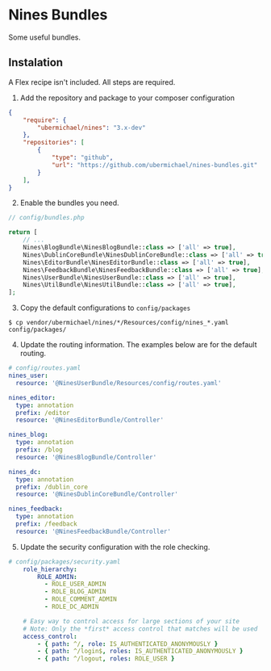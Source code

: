 Nines Bundles
=============

Some useful bundles.

Instalation
-----------

A Flex recipe isn't included. All steps are required. 

1. Add the repository and package to your composer configuration

```json
{
    "require": {
        "ubermichael/nines": "3.x-dev"
    },
    "repositories": [
        {
            "type": "github",
            "url": "https://github.com/ubermichael/nines-bundles.git"
        }
    ],
}
```

2. Enable the bundles you need.

```php
// config/bundles.php

return [
    // ...
    Nines\BlogBundle\NinesBlogBundle::class => ['all' => true],
    Nines\DublinCoreBundle\NinesDublinCoreBundle::class => ['all' => true],
    Nines\EditorBundle\NinesEditorBundle::class => ['all' => true],
    Nines\FeedbackBundle\NinesFeedbackBundle::class => ['all' => true],
    Nines\UserBundle\NinesUserBundle::class => ['all' => true],
    Nines\UtilBundle\NinesUtilBundle::class => ['all' => true],
];
```

3. Copy the default configurations to `config/packages`

```shell
$ cp vendor/ubermichael/nines/*/Resources/config/nines_*.yaml config/packages/
```

4. Update the routing information. The examples below are for the default routing.

```yaml
# config/routes.yaml
nines_user:
  resource: '@NinesUserBundle/Resources/config/routes.yaml'

nines_editor:
  type: annotation
  prefix: /editor
  resource: '@NinesEditorBundle/Controller'

nines_blog:
  type: annotation
  prefix: /blog
  resource: '@NinesBlogBundle/Controller'

nines_dc:
  type: annotation
  prefix: /dublin_core
  resource: '@NinesDublinCoreBundle/Controller'

nines_feedback:
  type: annotation
  prefix: /feedback
  resource: '@NinesFeedbackBundle/Controller'
```

5. Update the security configuration with the role checking.

```yaml
# config/packages/security.yaml
    role_hierarchy:
        ROLE_ADMIN: 
          - ROLE_USER_ADMIN
          - ROLE_BLOG_ADMIN
          - ROLE_COMMENT_ADMIN
          - ROLE_DC_ADMIN

    # Easy way to control access for large sections of your site
    # Note: Only the *first* access control that matches will be used
    access_control:
        - { path: ^/, role: IS_AUTHENTICATED_ANONYMOUSLY }
        - { path: ^/login$, roles: IS_AUTHENTICATED_ANONYMOUSLY }
        - { path: ^/logout, roles: ROLE_USER }
```

